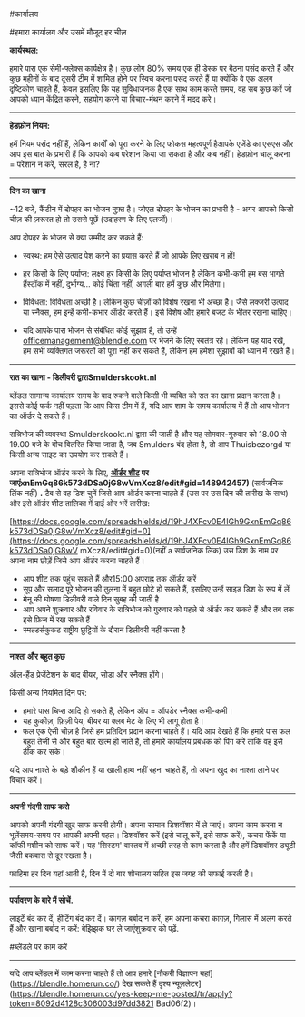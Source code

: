 #कार्यालय

#हमारा कार्यालय और उसमें मौजूद हर चीज़

**कार्यस्थल:**

हमारे पास एक सेमी-फ्लेक्स कार्यक्षेत्र है। कुछ लोग 80% समय एक ही डेस्क पर बैठना पसंद करते हैं और कुछ महीनों के बाद दूसरी टीम में शामिल होने पर स्विच करना पसंद करते हैं या क्योंकि वे एक अलग दृष्टिकोण चाहते हैं, केवल इसलिए कि यह सुविधाजनक है एक साथ काम करते समय, वह सब कुछ करें जो आपको ध्यान केंद्रित करने, सहयोग करने या विचार-मंथन करने में मदद करे।

---

**हेडफ़ोन नियम:**

हमें नियम पसंद नहीं हैं, लेकिन कार्यों को पूरा करने के लिए फोकस महत्वपूर्ण हैआपके एजेंडे का एसएस और आप इस बात के प्रभारी हैं कि आपको कब परेशान किया जा सकता है और कब नहीं। हेडफ़ोन चालू करना = परेशान न करें, सरल है, है ना?

---

**दिन का खाना**

~12 बजे, कैंटीन में दोपहर का भोजन मुफ़्त है। जोएल दोपहर के भोजन का प्रभारी है - अगर आपको किसी चीज़ की ज़रूरत हो तो उससे पूछें (उदाहरण के लिए एलर्जी)।

आप दोपहर के भोजन से क्या उम्मीद कर सकते हैं:

- स्वस्थ: हम ऐसे उत्पाद पेश करने का प्रयास करते हैं जो आपके लिए ख़राब न हों!

- हर किसी के लिए पर्याप्त: लक्ष्य हर किसी के लिए पर्याप्त भोजन है लेकिन कभी-कभी हम बस भागते हैंस्टॉक में नहीं, दुर्भाग्य... कोई चिंता नहीं, अगली बार हमें कुछ और मिलेगा।
- विविधता: विविधता अच्छी है। लेकिन कुछ चीज़ों को विशेष रखना भी अच्छा है। जैसे लक्जरी उत्पाद या स्नैक्स, हम इन्हें कभी-कभार ऑर्डर करते हैं। इसे विशेष और हमारे बजट के भीतर रखना चाहिए।
- यदि आपके पास भोजन से संबंधित कोई सुझाव है, तो उन्हें officemanagement@blendle.com पर भेजने के लिए स्वतंत्र रहें। लेकिन यह याद रखें, हम सभी व्यक्तिगत जरूरतों को पूरा नहीं कर सकते हैं, लेकिन हम हमेशा सुझावों को ध्यान में रखते हैं।

---

**रात का खाना - डिलीवरी द्वाराSmulderskookt.nl**

ब्लेंडल सामान्य कार्यालय समय के बाद रुकने वाले किसी भी व्यक्ति को रात का खाना प्रदान करता है। इससे कोई फर्क नहीं पड़ता कि आप किस टीम में हैं, यदि आप शाम के समय कार्यालय में हैं तो आप भोजन का ऑर्डर दे सकते हैं।

रात्रिभोज की व्यवस्था Smulderskookt.nl द्वारा की जाती है और यह सोमवार-गुरुवार को 18.00 से 19.00 बजे के बीच वितरित किया जाता है, जब Smulders बंद होता है, तो आप Thuisbezorgd या किसी अन्य साइट का उपयोग कर सकते हैं।

अपना रात्रिभोज ऑर्डर करने के लिए, **[ऑर्डर शीट](https://docs.google.com/spreadshields/d/19hJ4XFcv0E4IGh9G) पर जाएंxnEmGq86k573dDSa0jG8wVmXcz8/edit#gid=148942457)** (सार्वजनिक लिंक नहीं) **.** टैब से वह डिश चुनें जिसे आप ऑर्डर करना चाहते हैं (उस पर उस दिन की तारीख के साथ) और इसे ऑर्डर शीट तालिका में दाईं ओर भरें तारीख:

[https://docs.google.com/spreadshields/d/19hJ4XFcv0E4IGh9GxnEmGq86k573dDSa0jG8wVmXcz8/edit#gid=0](https://docs.google.com/spreadshields/d/19hJ4XFcv0E4IGh9GxnEmGq86k573dDSa0jG8wV mXcz8/edit#gid=0)(नहीं a सार्वजनिक लिंक) उस डिश के नाम पर अपना नाम छोड़ें जिसे आप ऑर्डर करना चाहते हैं।

- आप शीट तक पहुंच सकते हैं और15:00 अपराह्न तक ऑर्डर करें
- सूप और सलाद पूरे भोजन की तुलना में बहुत छोटे हो सकते हैं, इसलिए उन्हें साइड डिश के रूप में लें
- मेनू की घोषणा डिलीवरी वाले दिन सुबह की जाती है
- आप अपने शुक्रवार और रविवार के रात्रिभोज को गुरुवार को पहले से ऑर्डर कर सकते हैं और तब तक इसे फ्रिज में रख सकते हैं
- स्मल्डर्सकुकट राष्ट्रीय छुट्टियों के दौरान डिलीवरी नहीं करता है

---

**नाश्ता और बहुत कुछ**

ऑल-हैंड प्रेजेंटेशन के बाद बीयर, सोडा और स्नैक्स होंगे।

किसी अन्य नियमित दिन पर:

- हमारे पास चिप्स आदि हो सकते हैं, लेकिन ऑप = ऑपडेर स्नैक्स कभी-कभी।
- यह कुकीज़, फ़िज़ी पेय, बीयर या क्लब मेट के लिए भी लागू होता है।
- फल एक ऐसी चीज़ है जिसे हम प्रतिदिन प्रदान करना चाहते हैं। यदि आप देखते हैं कि हमारे पास फल बहुत तेजी से और बहुत बार खत्म हो जाते हैं, तो हमारे कार्यालय प्रबंधक को पिंग करें ताकि वह इसे ठीक कर सके।

यदि आप नाश्ते के बड़े शौकीन हैं या खाली हाथ नहीं रहना चाहते हैं, तो अपना खुद का नाश्ता लाने पर विचार करें।

---

**अपनी गंदगी साफ करो**

आपको अपनी गंदगी खुद साफ करनी होगी। अपना सामान डिशवॉशर में ले जाएं। अपना काम करना न भूलेंसमय-समय पर आपकी अपनी पहल। डिशवॉशर करें (इसे चालू करें, इसे साफ करें), कचरा फेंकें या कॉफी मशीन को साफ करें। यह 'सिस्टम' वास्तव में अच्छी तरह से काम करता है और हमें डिशवॉशर ड्यूटी जैसी बकवास से दूर रखता है।

फाहिमा हर दिन यहां आती है, दिन में दो बार शौचालय सहित इस जगह की सफाई करती है।

---

**पर्यावरण के बारे में सोचें.**

लाइटें बंद कर दें, हीटिंग बंद कर दें। कागज़ बर्बाद न करें, हम अपना कचरा कागज़, गिलास में अलग करते हैं और खाना बर्बाद न करें: बेझिझक घर ले जाएंशुक्रवार को पढ़ें.

#ब्लेंडले पर काम करें

---

यदि आप ब्लेंडल में काम करना चाहते हैं तो आप हमारे [नौकरी विज्ञापन यहां] (https://blendle.homerun.co/) देख सकते हैं दृश्य न्यूज़लेटर](https://blendle.homerun.co/yes-keep-me-posted/tr/apply?token=8092d4128c306003d97dd3821 Bad06f2)।